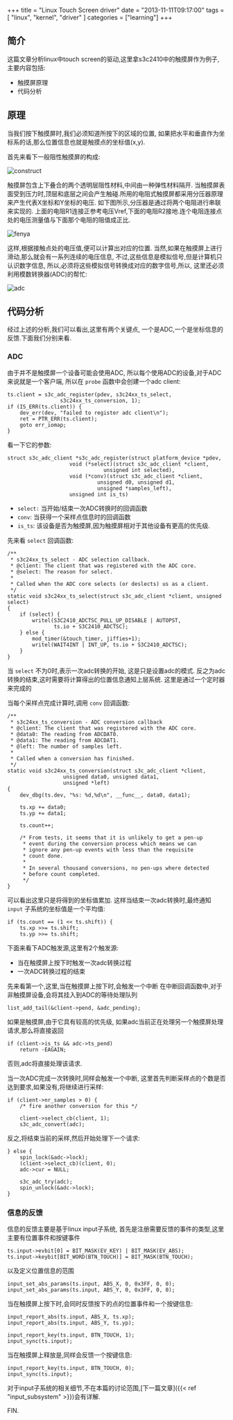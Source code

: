 +++
title = "Linux Touch Screen driver"
date = "2013-11-11T09:17:00"
tags = [ "linux", "kernel", "driver" ]
categories = ["learning"]
+++

## 简介

这篇文章分析linux中touch screen的驱动,这里拿s3c2410中的触摸屏作为例子,
主要内容包括:

- 触摸屏原理
- 代码分析

## 原理

当我们按下触摸屏时,我们必须知道所按下的区域的位置,
如果把水平和垂直作为坐标系的话,那么位置信息也就是触摸点的坐标值(x,y).

首先来看下一般阻性触摸屏的构成:

![construct](construct.gif)

触摸屏包含上下叠合的两个透明层阻性材料,中间由一种弹性材料隔开.
当触摸屏表面受到压力时,顶层和底层之间会产生触碰.所用的电阻式触摸屏都采用分压器原理来产生代表X坐标和Y坐标的电压.
如下图所示,分压器是通过将两个电阻进行串联来实现的.
上面的电阻R1连接正参考电压Vref,下面的电阻R2接地.连个电阻连接点处的电压测量值与下面那个电阻的阻值成正比.

![fenya](fenya.gif)

这样,根据接触点处的电压值,便可以计算出对应的位置.
当然,如果在触摸屏上进行滑动,那么就会有一系列连续的电压信息,
不过,这些信息是模拟信号,但是计算机只认识数字信息,
所以,必须将这些模拟信号转换成对应的数字信号,所以,
这里还必须利用模数转换器(ADC)的帮忙:

![adc](adc.gif)

## 代码分析

经过上述的分析,我们可以看出,这里有两个关键点,
一个是ADC,一个是坐标信息的反馈.下面我们分别来看.

### ADC

由于并不是触摸屏一个设备可能会使用ADC,
所以每个使用ADC的设备,对于ADC来说就是一个客户端,
所以在 `probe` 函数中会创建一个adc client:

```
ts.client = s3c_adc_register(pdev, s3c24xx_ts_select,
			     s3c24xx_ts_conversion, 1);
if (IS_ERR(ts.client)) {
	dev_err(dev, "failed to register adc client\n");
	ret = PTR_ERR(ts.client);
	goto err_iomap;
}
```

看一下它的参数:

```
struct s3c_adc_client *s3c_adc_register(struct platform_device *pdev,
					void (*select)(struct s3c_adc_client *client,
						       unsigned int selected),
					void (*conv)(struct s3c_adc_client *client,
						     unsigned d0, unsigned d1,
						     unsigned *samples_left),
					unsigned int is_ts)
```

- `select:` 当开始/结束一次ADC转换时的回调函数
- `conv`: 当获得一个采样点信息时的回调函数
- `is_ts`: 该设备是否为触摸屏,因为触摸屏相对于其他设备有更高的优先级.

先来看 `select` 回调函数:

```
/**
 * s3c24xx_ts_select - ADC selection callback.
 * @client: The client that was registered with the ADC core.
 * @select: The reason for select.
 *
 * Called when the ADC core selects (or deslects) us as a client.
 */
static void s3c24xx_ts_select(struct s3c_adc_client *client, unsigned select)
{
	if (select) {
		writel(S3C2410_ADCTSC_PULL_UP_DISABLE | AUTOPST,
		       ts.io + S3C2410_ADCTSC);
	} else {
		mod_timer(&touch_timer, jiffies+1);
		writel(WAIT4INT | INT_UP, ts.io + S3C2410_ADCTSC);
	}
}
```

当 `select` 不为0时,表示一次adc转换的开始,
这是只是设置adc的模式.
反之为adc转换的结束,这时需要将计算得出的位置信息通知上层系统.
这里是通过一个定时器来完成的

当每个采样点完成计算时,调用 `conv` 回调函数:

```
/**
 * s3c24xx_ts_conversion - ADC conversion callback
 * @client: The client that was registered with the ADC core.
 * @data0: The reading from ADCDAT0.
 * @data1: The reading from ADCDAT1.
 * @left: The number of samples left.
 *
 * Called when a conversion has finished.
 */
static void s3c24xx_ts_conversion(struct s3c_adc_client *client,
				  unsigned data0, unsigned data1,
				  unsigned *left)
{
	dev_dbg(ts.dev, "%s: %d,%d\n", __func__, data0, data1);

	ts.xp += data0;
	ts.yp += data1;

	ts.count++;

	/* From tests, it seems that it is unlikely to get a pen-up
	 * event during the conversion process which means we can
	 * ignore any pen-up events with less than the requisite
	 * count done.
	 *
	 * In several thousand conversions, no pen-ups where detected
	 * before count completed.
	 */
}
```

可以看出这里只是将得到的坐标值累加.
这样当结束一次adc转换时,最终通知 `input` 子系统的坐标值是一个平均值:

```
if (ts.count == (1 << ts.shift)) {
	ts.xp >>= ts.shift;
	ts.yp >>= ts.shift;
```

下面来看下ADC触发源,这里有2个触发源:

- 当在触摸屏上按下时触发一次adc转换过程
- 一次ADC转换过程的结束

先来看第一个,这里,当在触摸屏上按下时,会触发一个中断
在中断回调函数中,对于非触摸屏设备,会将其挂入到ADC的等待处理队列

```
list_add_tail(&client->pend, &adc_pending);
```

如果是触摸屏,由于它具有较高的优先级,
如果adc当前正在处理另一个触摸屏处理请求,那么将直接返回

```
if (client->is_ts && adc->ts_pend)
	return -EAGAIN;
```

否则,adc将直接处理该请求.

当一次ADC完成一次转换时,同样会触发一个中断,
这里首先判断采样点的个数是否达到要求,如果没有,将继续进行采样:

```
if (client->nr_samples > 0) {
	/* fire another conversion for this */

	client->select_cb(client, 1);
	s3c_adc_convert(adc);
```

反之,将结束当前的采样,然后开始处理下一个请求:

```
} else {
	spin_lock(&adc->lock);
	(client->select_cb)(client, 0);
	adc->cur = NULL;

	s3c_adc_try(adc);
	spin_unlock(&adc->lock);
}
```

### 信息的反馈

信息的反馈主要是基于linux input子系统,
首先是注册需要反馈的事件的类型,这里主要有位置事件和按键事件

```
ts.input->evbit[0] = BIT_MASK(EV_KEY) | BIT_MASK(EV_ABS);
ts.input->keybit[BIT_WORD(BTN_TOUCH)] = BIT_MASK(BTN_TOUCH);
```

以及定义位置信息的范围

```
input_set_abs_params(ts.input, ABS_X, 0, 0x3FF, 0, 0);
input_set_abs_params(ts.input, ABS_Y, 0, 0x3FF, 0, 0);
```

当在触摸屏上按下时,会同时反馈按下的点的位置事件和一个按键信息:

```
input_report_abs(ts.input, ABS_X, ts.xp);
input_report_abs(ts.input, ABS_Y, ts.yp);

input_report_key(ts.input, BTN_TOUCH, 1);
input_sync(ts.input);
```

当在触摸屏上释放是,同样会反馈一个按键信息:

```
input_report_key(ts.input, BTN_TOUCH, 0);
input_sync(ts.input);
```

对于input子系统的相关细节,不在本篇的讨论范围,[下一篇文章]({{< ref "input_subsystem" >}})会有详解.

FIN.

